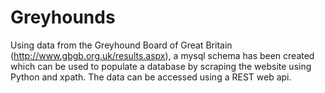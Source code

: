 # Greyhounds
Using data from the Greyhound Board of Great Britain (http://www.gbgb.org.uk/results.aspx), a mysql schema has been created which can be used to populate a database by scraping the website using Python and xpath. The data can be accessed using a REST web api.

